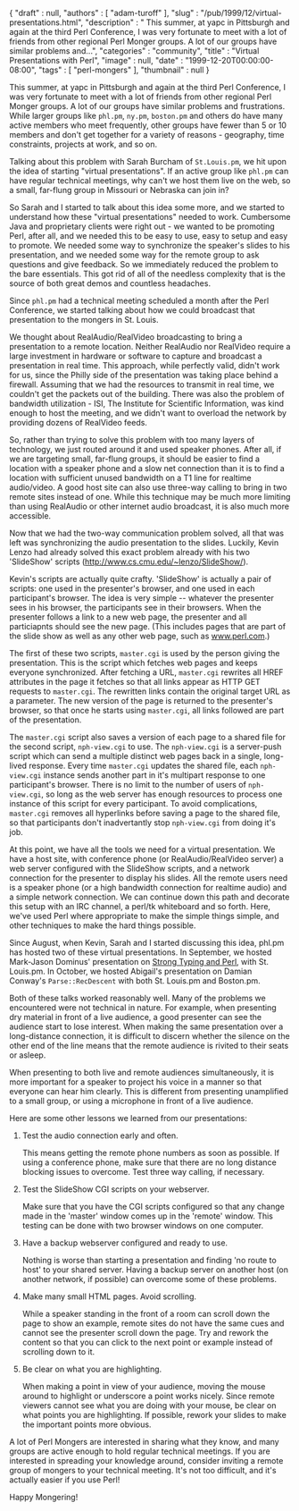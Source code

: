 {
   "draft" : null,
   "authors" : [
      "adam-turoff"
   ],
   "slug" : "/pub/1999/12/virtual-presentations.html",
   "description" : " This summer, at yapc in Pittsburgh and again at the third Perl Conference, I was very fortunate to meet with a lot of friends from other regional Perl Monger groups. A lot of our groups have similar problems and...",
   "categories" : "community",
   "title" : "Virtual Presentations with Perl",
   "image" : null,
   "date" : "1999-12-20T00:00:00-08:00",
   "tags" : [
      "perl-mongers"
   ],
   "thumbnail" : null
}



This summer, at yapc in Pittsburgh and again at the third Perl Conference, I was very fortunate to meet with a lot of friends from other regional Perl Monger groups. A lot of our groups have similar problems and frustrations. While larger groups like `phl.pm`, `ny.pm`, `boston.pm` and others do have many active members who meet frequently, other groups have fewer than 5 or 10 members and don't get together for a variety of reasons - geography, time constraints, projects at work, and so on.

Talking about this problem with Sarah Burcham of `St.Louis.pm`, we hit upon the idea of starting "virtual presentations". If an active group like `phl.pm` can have regular technical meetings, why can't we host them live on the web, so a small, far-flung group in Missouri or Nebraska can join in?

So Sarah and I started to talk about this idea some more, and we started to understand how these "virtual presentations" needed to work. Cumbersome Java and proprietary clients were right out - we wanted to be promoting Perl, after all, and we needed this to be easy to use, easy to setup and easy to promote. We needed some way to synchronize the speaker's slides to his presentation, and we needed some way for the remote group to ask questions and give feedback. So we immediately reduced the problem to the bare essentials. This got rid of all of the needless complexity that is the source of both great demos and countless headaches.

Since `phl.pm` had a technical meeting scheduled a month after the Perl Conference, we started talking about how we could broadcast that presentation to the mongers in St. Louis.

We thought about RealAudio/RealVideo broadcasting to bring a presentation to a remote location. Neither RealAudio nor RealVideo require a large investment in hardware or software to capture and broadcast a presentation in real time. This approach, while perfectly valid, didn't work for us, since the Philly side of the presentation was taking place behind a firewall. Assuming that we had the resources to transmit in real time, we couldn't get the packets out of the building. There was also the problem of bandwidth utilization - ISI, The Institute for Scientific Information, was kind enough to host the meeting, and we didn't want to overload the network by providing dozens of RealVideo feeds.

So, rather than trying to solve this problem with too many layers of technology, we just routed around it and used speaker phones. After all, if we are targeting small, far-flung groups, it should be easier to find a location with a speaker phone and a slow net connection than it is to find a location with sufficient unused bandwidth on a T1 line for realtime audio/video. A good host site can also use three-way calling to bring in two remote sites instead of one. While this technique may be much more limiting than using RealAudio or other internet audio broadcast, it is also much more accessible.

Now that we had the two-way communication problem solved, all that was left was synchronizing the audio presentation to the slides. Luckily, Kevin Lenzo had already solved this exact problem already with his two 'SlideShow' scripts (<http://www.cs.cmu.edu/~lenzo/SlideShow/>).

Kevin's scripts are actually quite crafty. 'SlideShow' is actually a pair of scripts: one used in the presenter's browser, and one used in each participant's browser. The idea is very simple -- whatever the presenter sees in his browser, the participants see in their browsers. When the presenter follows a link to a new web page, the presenter and all particiapnts should see the new page. (This includes pages that are part of the slide show as well as any other web page, such as www.perl.com.)

The first of these two scripts, `master.cgi` is used by the person giving the presentation. This is the script which fetches web pages and keeps everyone synchronized. After fetching a URL, `master.cgi` rewrites all HREF attributes in the page it fetches so that all links appear as HTTP GET requests to `master.cgi`. The rewritten links contain the original target URL as a parameter. The new version of the page is returned to the presenter's browser, so that once he starts using `master.cgi`, all links followed are part of the presentation.

The `master.cgi` script also saves a version of each page to a shared file for the second script, `nph-view.cgi` to use. The `nph-view.cgi` is a server-push script which can send a multiple distinct web pages back in a single, long-lived response. Every time `master.cgi` updates the shared file, each `nph-view.cgi` instance sends another part in it's multipart response to one participant's browser. There is no limit to the number of users of `nph-view.cgi`, so long as the web server has enough resources to process one instance of this script for every participant. To avoid complications, `master.cgi` removes all hyperlinks before saving a page to the shared file, so that participants don't inadvertantly stop `nph-view.cgi` from doing it's job.

At this point, we have all the tools we need for a virtual presentation. We have a host site, with conference phone (or RealAudio/RealVideo server) a web server configured with the SlideShow scripts, and a network connection for the presenter to display his slides. All the remote users need is a speaker phone (or a high bandwidth connection for realtime audio) and a simple network connection. We can continue down this path and decorate this setup with an IRC channel, a perl/tk whiteboard and so forth. Here, we've used Perl where appropriate to make the simple things simple, and other techniques to make the hard things possible.

Since August, when Kevin, Sarah and I started discussing this idea, phl.pm has hosted two of these virtual presentations. In September, we hosted Mark-Jason Dominus' presentation on [Strong Typing and Perl](http://www.plover.com/~mjd/perl/yak/#typing), with St. Louis.pm. In October, we hosted Abigail's presentation on Damian Conway's `Parse::RecDescent` with both St. Louis.pm and Boston.pm.

Both of these talks worked reasonably well. Many of the problems we encountered were not technical in nature. For example, when presenting dry material in front of a live audience, a good presenter can see the audience start to lose interest. When making the same presentation over a long-distance connection, it is difficult to discern whether the silence on the other end of the line means that the remote audience is rivited to their seats or asleep.

When presenting to both live and remote audiences simultaneously, it is more important for a speaker to project his voice in a manner so that everyone can hear him clearly. This is different from presenting unamplified to a small group, or using a microphone in front of a live audience.

Here are some other lessons we learned from our presentations:

1.  Test the audio connection early and often.

    This means getting the remote phone numbers as soon as possible. If using a conference phone, make sure that there are no long distance blocking issues to overcome. Test three way calling, if necessary.

2.  Test the SlideShow CGI scripts on your webserver.

    Make sure that you have the CGI scripts configured so that any change made in the 'master' window comes up in the 'remote' window. This testing can be done with two browser windows on one computer.

3.  Have a backup webserver configured and ready to use.

    Nothing is worse than starting a presentation and finding 'no route to host' to your shared server. Having a backup server on another host (on another network, if possible) can overcome some of these problems.

4.  Make many small HTML pages. Avoid scrolling.

    While a speaker standing in the front of a room can scroll down the page to show an example, remote sites do not have the same cues and cannot see the presenter scroll down the page. Try and rework the content so that you can click to the next point or example instead of scrolling down to it.

5.  Be clear on what you are highlighting.

    When making a point in view of your audience, moving the mouse around to highlight or underscore a point works nicely. Since remote viewers cannot see what you are doing with your mouse, be clear on what points you are highlighting. If possible, rework your slides to make the important points more obvious.

A lot of Perl Mongers are interested in sharing what they know, and many groups are active enough to hold regular technical meetings. If you are interested in spreading your knowledge around, consider inviting a remote group of mongers to your technical meeting. It's not too difficult, and it's actually easier if you use Perl!

Happy Mongering!
